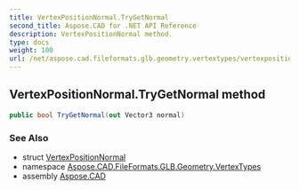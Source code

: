 ```yaml
---
title: VertexPositionNormal.TryGetNormal
second_title: Aspose.CAD for .NET API Reference
description: VertexPositionNormal method. 
type: docs
weight: 100
url: /net/aspose.cad.fileformats.glb.geometry.vertextypes/vertexpositionnormal/trygetnormal/
---
```

## VertexPositionNormal.TryGetNormal method

```csharp
public bool TryGetNormal(out Vector3 normal)
```

### See Also

* struct [VertexPositionNormal](../)
* namespace [Aspose.CAD.FileFormats.GLB.Geometry.VertexTypes](../../vertexpositionnormal/)
* assembly [Aspose.CAD](../../../)


